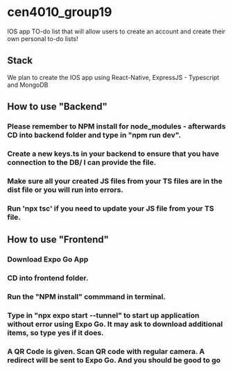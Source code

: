 # cen4010_group19

IOS app TO-do list that will allow users to create an account and create their own personal to-do lists!

## Stack

We plan to create the IOS app using React-Native, ExpressJS - Typescript and MongoDB

## How to use "Backend"

### Please remember to NPM install for node_modules - afterwards CD into backend folder and type in "npm run dev".

### Create a new keys.ts in your backend to ensure that you have connection to the DB/ I can provide the file.

### Make sure all your created JS files from your TS files are in the dist file or you will run into errors.

### Run 'npx tsc' if you need to update your JS file from your TS file.

## How to use "Frontend"

### Download Expo Go App 

### CD into frontend folder.

### Run the "NPM install" commmand in terminal.

### Type in "npx expo start --tunnel" to start up application without error using Expo Go. It may ask to download additional items, so type yes if it does. 

### A QR Code is given. Scan QR code with regular camera. A redirect will be sent to Expo Go. And you should be good to go